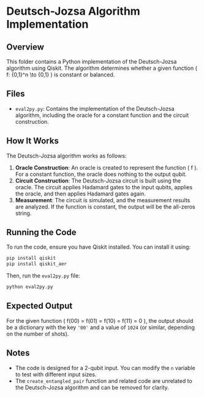 # Deutsch-Jozsa Algorithm Implementation

## Overview
This folder contains a Python implementation of the Deutsch-Jozsa algorithm using Qiskit. The algorithm determines whether a given function \( f: \{0,1\}^n \to \{0,1\} \) is constant or balanced.

## Files
- `eval2py.py`: Contains the implementation of the Deutsch-Jozsa algorithm, including the oracle for a constant function and the circuit construction.

## How It Works
The Deutsch-Jozsa algorithm works as follows:
1. **Oracle Construction**: An oracle is created to represent the function \( f \). For a constant function, the oracle does nothing to the output qubit.
2. **Circuit Construction**: The Deutsch-Jozsa circuit is built using the oracle. The circuit applies Hadamard gates to the input qubits, applies the oracle, and then applies Hadamard gates again.
3. **Measurement**: The circuit is simulated, and the measurement results are analyzed. If the function is constant, the output will be the all-zeros string.

## Running the Code
To run the code, ensure you have Qiskit installed. You can install it using:
```bash
pip install qiskit
pip install qiskit_aer
```

Then, run the `eval2py.py` file:
```bash
python eval2py.py
```

## Expected Output
For the given function \( f(00) = f(01) = f(10) = f(11) = 0 \), the output should be a dictionary with the key `'00'` and a value of `1024` (or similar, depending on the number of shots).

## Notes
- The code is designed for a 2-qubit input. You can modify the `n` variable to test with different input sizes.
- The `create_entangled_pair` function and related code are unrelated to the Deutsch-Jozsa algorithm and can be removed for clarity. 